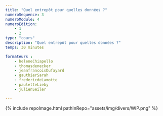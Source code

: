 ```yaml
---
title: "Quel entrepôt pour quelles données ?"
numeroSequence: 3
numeroModule: 4
numeroEdition:
    - 1
    - 2
type: "cours"
description: "Quel entrepôt pour quelles données ?"
temps: 30 minutes

formateurs : 
    - heleneChiapello
    - thomasdenecker
    - jeanfrancoisDufayard
    - gauthierSarah
    - fredericdeLamotte
    - pauletteLieby
    - julienSeiler

---
```


{% include repoImage.html pathInRepo="assets/img/divers/WIP.png" %}